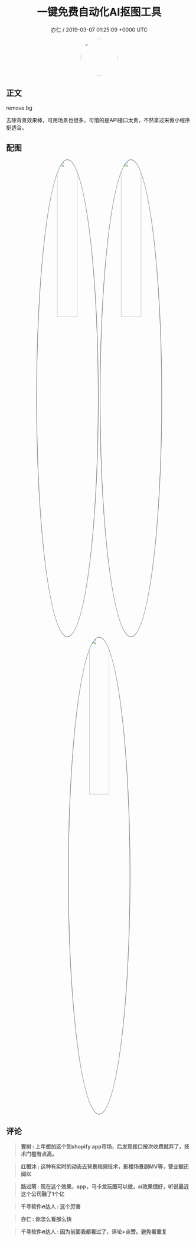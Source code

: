 <h1 align="center">一键免费自动化AI抠图工具</h1>
<p align="center">
    <a>亦仁 / 2019-03-07 01:25:09 &#43;0000 UTC</a>
</p>

<div align="center">
    <img src="https://images.zsxq.com/Fn3NQqCN8nuGF86yZPXSbEsl0mb3?e=1590940799&amp;token=kIxbL07-8jAj8w1n4s9zv64FuZZNEATmlU_Vm6zD:pfbNc8W3hS0oYG_hyXXh_rHMHuc=" width="100" height="100" style="border:1px solid;border-radius:50%; color:#ffffff"/>
</div>

## 正文

<div>
 

remove.bg

去除背景效果棒，可用场景也很多，可惜的是API接口太贵，不然拿过来做小程序挺适合。


</div>

## 配图
<div class="image" align="center">

<img src="https://images.zsxq.com/FqiN1zuhHb7SAuqkBmPzzsSbzeiQ?imageMogr2/auto-orient/thumbnail/800x/format/jpg/blur/1x0/quality/75&amp;e=1590940799&amp;token=kIxbL07-8jAj8w1n4s9zv64FuZZNEATmlU_Vm6zD:D2nT7xxBnHoQEjsT6zmyLDn1JBk=" width="33%" height="33%" style="border:1px solid;border-radius:50%; color:#3c3f41"/>

<img src="https://images.zsxq.com/FgYeI7ivUrYdw-aYddT7OHTLzRZH?e=1590940799&amp;token=kIxbL07-8jAj8w1n4s9zv64FuZZNEATmlU_Vm6zD:KxYmZBiApwAUCKvuIFuQDUvG_9E=" width="33%" height="33%" style="border:1px solid;border-radius:50%; color:#3c3f41"/>

<img src="https://images.zsxq.com/Fn2CF7M0O_cPR6zW_i_HOLaFI9B3?imageMogr2/auto-orient/thumbnail/800x/format/jpg/blur/1x0/quality/75&amp;e=1590940799&amp;token=kIxbL07-8jAj8w1n4s9zv64FuZZNEATmlU_Vm6zD:GmBkp3ZWdPRxkP9XuaN6EwW-mPA=" width="33%" height="33%" style="border:1px solid;border-radius:50%; color:#3c3f41"/>

</div>

## 评论

<div align="left">
<div>

<blockquote >
<span> <strong>壹树 : 上年想加这个到shopify app市场，后发现接口按次收费就弃了，技术门槛有点高。 </strong></span>
</blockquote>

<blockquote >
<span> <strong>红橙沐 : 这种有实时的动态去背景视频技术，影楼场景剧MV等，营业额还阔以 </strong></span>
</blockquote>

<blockquote >
<span> <strong>路过萌 : 现在这个效果，app，马卡龙玩图可以做，ai效果很好，听说最近这个公司融了1个亿 </strong></span>
</blockquote>

<blockquote >
<span> <strong>千寻软件🔥达人 : 这个厉害 </strong></span>
</blockquote>

<blockquote >
<span> <strong>亦仁 : 你怎么看那么快 </strong></span>
</blockquote>

<blockquote >
<span> <strong>千寻软件🔥达人 : 因为前面我都看过了，评论&#43;点赞。避免看重复 </strong></span>
</blockquote>

</div>
</div>
